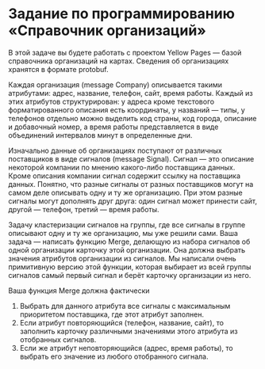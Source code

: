 # Задание по программированию «Справочник организаций»

В этой задаче вы будете работать с проектом Yellow Pages — базой справочника организаций на картах. Сведения об организациях хранятся в формате protobuf. 

Каждая организация (message Company) описывается такими атрибутами: адрес, название, телефон, сайт, время работы. Каждый из этих атрибутов структурирован: у адреса кроме текстового форматированного описания есть координаты, у названий — типы, у телефонов отдельно можно выделить код страны, код города, описание и добавочный номер, а время работы представляется в виде объединений интервалов минут в определенные дни. 

Изначально данные об организациях поступают от различных поставщиков в виде сигналов (message Signal). Сигнал — это описание некоторой компании по мнению какого-либо поставщика данных. Кроме описания компании сигнал содержит ссылку на поставщика данных. Понятно, что разные сигналы от разных поставщиков могут на самом деле описывать одну и ту же организацию. При этом разные сигналы могут дополнять друг друга: один сигнал может принести сайт, другой — телефон, третий — время работы. 

Задачу кластеризации сигналов на группы, где все сигналы в группе описывают одну и ту же организацию, мы уже решили сами. Ваша задача — написать функцию Merge, делающую из набора сигналов об одной организации карточку этой организации. Она должна выбрать значения атрибутов организации из сигналов. Мы написали очень примитивную версию этой функции, которая выбирает из всей группы сигналов самый первый сигнал и берёт карточку организации из него. 

Ваша функция Merge должна фактически
1. Выбрать для данного атрибута все сигналы с максимальным приоритетом поставщика, где этот атрибут заполнен.
2. Если атрибут повторяющийся (телефон, название, сайт), то заполнить карточку различными значениями этого атрибута из отобранных сигналов.
3. Если же атрибут неповторяющийся (адрес, время работы), то выбрать его значение из любого отобранного сигнала.
